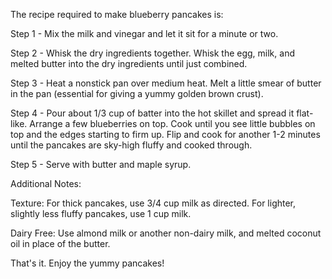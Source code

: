 The recipe required to make blueberry pancakes is:

Step 1 - 
Mix the milk and vinegar and let it sit for a minute or two.

Step 2 -
Whisk the dry ingredients together. Whisk the egg, milk, and melted butter into the dry ingredients until just combined.

Step 3 -
Heat a nonstick pan over medium heat. Melt a little smear of butter in the pan (essential for giving a yummy golden brown crust).

Step 4 - 
Pour about 1/3 cup of batter into the hot skillet and spread it flat-like.  Arrange a few blueberries on top. Cook until you see little bubbles on top and the edges starting to firm up. Flip and cook for another 1-2 minutes until the pancakes are sky-high fluffy and cooked through.

Step 5 -
Serve with butter and maple syrup.

Additional Notes:

Texture: For thick pancakes, use 3/4 cup milk as directed. For lighter, slightly less fluffy pancakes, use 1 cup milk.

Dairy Free: Use almond milk or another non-dairy milk, and melted coconut oil in place of the butter.

That's it. Enjoy the yummy pancakes!